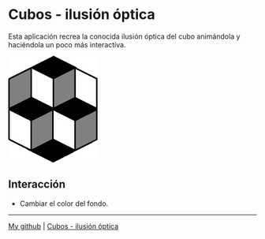# Cubos - ilusión óptica 
Esta aplicación recrea la conocida ilusión óptica del cubo animándola y haciéndola un poco más interactiva.

![cell cube](./celda.png)

## Interacción

* Cambiar el color del fondo.

---
[My github](https://github.com/vacio-informatico/) | [Cubos - ilusión óptica ](https://vacio-informatico.github.io/optical-illusion-cube/)
